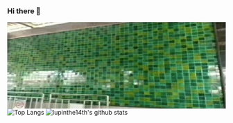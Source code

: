### Hi there 👋

<img src='https://raw.githubusercontent.com/jotoulane/jotoulane/main/bathhouse.jpg' width='100%' height='200px' style='float: left;'/>

<!--
**jotoulane/jotoulane** is a ✨ _special_ ✨ repository because its `README.md` (this file) appears on your GitHub profile.

Here are some ideas to get you started:

- 🔭 I’m currently working on ...
- 🌱 I’m currently learning ...
- 👯 I’m looking to collaborate on ...
- 🤔 I’m looking for help with ...
- 💬 Ask me about ...
- 📫 How to reach me: ...
- 😄 Pronouns: ...
- ⚡ Fun fact: ...
-->


![Top Langs](https://github-readme-stats.vercel.app/api/top-langs/?username=jotoulane&layout=compact)
![lupinthe14th's github stats](https://github-readme-stats.vercel.app/api?username=jotoulane&show_icons=true&count_private=true&layout=compact)
